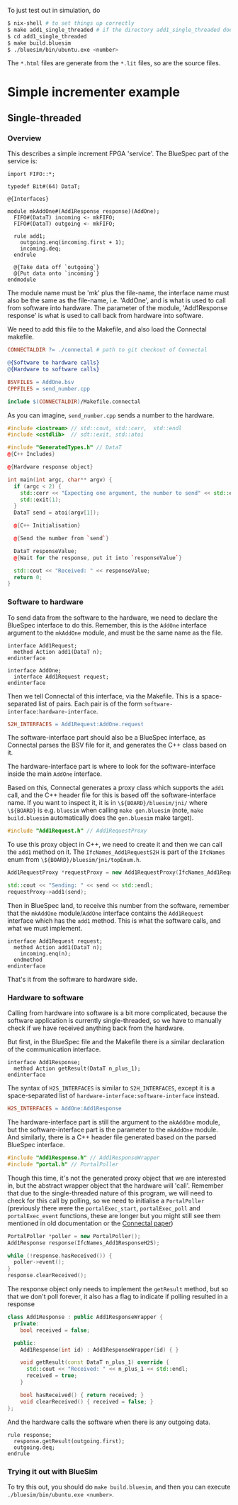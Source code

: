 To just test out in simulation, do
```sh
$ nix-shell # to set things up correctly
$ make add1_single_threaded # if the directory add1_single_threaded doesn't exist
$ cd add1_single_threaded
$ make build.bluesim
$ ./bluesim/bin/ubuntu.exe <number>
```

The `*.html` files are generate from the `*.lit` files, so are the source
files.

# Simple incrementer example
## Single-threaded
### Overview
This describes a simple increment FPGA 'service'. The BlueSpec part of the
service is:
```bsv
import FIFO::*;

typedef Bit#(64) DataT;

@{Interfaces}

module mkAddOne#(Add1Response response)(AddOne);
  FIFO#(DataT) incoming <- mkFIFO;
  FIFO#(DataT) outgoing <- mkFIFO;
 
  rule add1;
    outgoing.enq(incoming.first + 1);
    incoming.deq;
  endrule

  @{Take data off `outgoing`}
  @{Put data onto `incoming`}
endmodule
```
The module name must be 'mk' plus the file-name, the interface name must also
be the same as the file-name, i.e. 'AddOne', and is what is used to call from
software into hardware. The parameter of the module, 'Add1Response response' is
what is used to call back from hardware into software.

We need to add this file to the Makefile, and also load the Connectal makefile.

```Makefile
CONNECTALDIR ?= ./connectal # path to git checkout of Connectal

@{Software to hardware calls}
@{Hardware to software calls}

BSVFILES = AddOne.bsv
CPPFILES = send_number.cpp

include $(CONNECTALDIR)/Makefile.connectal
```

As you can imagine, `send_number.cpp` sends a number to the hardware.
```cpp
#include <iostream> // std::cout, std::cerr,  std::endl
#include <cstdlib>  // sdt::exit, std::atoi

#include "GeneratedTypes.h" // DataT
@{C++ Includes}

@{Hardware response object}

int main(int argc, char** argv) {
  if (argc < 2) {
    std::cerr << "Expecting one argument, the number to send" << std::endl;
    std::exit(1);
  }
  DataT send = atoi(argv[1]);

  @{C++ Initialisation}

  @{Send the number from `send`}

  DataT responseValue;
  @{Wait for the response, put it into `responseValue`}

  std::cout << "Received: " << responseValue;
  return 0;
}
```

### Software to hardware
To send data from the software to the hardware, we need to declare the BlueSpec
interface to do this. Remember, this is the `AddOne` interface argument to the
`mkAddOne` module, and must be the same name as the file.
```bsv
interface Add1Request;
  method Action add1(DataT n);
endinterface

interface AddOne;
  interface Add1Request request;
endinterface
```

Then we tell Connectal of this interface, via the Makefile. This is a
space-separated list of pairs. Each pair is of the form
`software-interface:hardware-interface`.
```Makefile
S2H_INTERFACES = Add1Request:AddOne.request
```
The software-interface part should also be a BlueSpec interface, as Connectal
parses the BSV file for it, and generates the C++ class based on it.

The hardware-interface part is where to look for the software-interface inside
the main `AddOne` interface.

Based on this, Connectal generates a proxy class which supports the `add1`
call, and the C++ header file for this is based off the software-interface
name. If you want to inspect it, it is in `\${BOARD}/bluesim/jni/` where
`\${BOARD}` is e.g. `bluesim` when calling `make gen.bluesim` (note, `make
build.bluesim` automatically does the `gen.bluesim` make target).

```cpp
#include "Add1Request.h" // Add1RequestProxy
```

To use this proxy object in C++, we need to create it and then we can call the
`add1` method on it. The `IfcNames_Add1RequestS2H` is part of the `IfcNames`
enum from `\${BOARD}/bluesim/jni/topEnum.h`.

```cpp
Add1RequestProxy *requestProxy = new Add1RequestProxy(IfcNames_Add1RequestS2H);
```

```cpp
std::cout << "Sending: " << send << std::endl;
requestProxy->add1(send);
```

Then in BlueSpec land, to receive this number from the software, remember that
the `mkAddOne` module/`AddOne` interface contains the `Add1Request` interface
which has the `add1` method. This is what the software calls, and what we must
implement.

```bsv
interface Add1Request request;
  method Action add1(DataT n);
    incoming.enq(n);
  endmethod
endinterface
```

That's it from the software to hardware side.

### Hardware to software

Calling from hardware into software is a bit more complicated, because the
software application is currently single-threaded, so we have to manually check
if we have received anything back from the hardware.

But first, in the BlueSpec file and the Makefile there is a similar declaration
of the communication interface.

```bsv
interface Add1Response;
  method Action getResult(DataT n_plus_1);
endinterface
```

The syntax of `H2S_INTERFACES` is similar to `S2H_INTERFACES`, except it is a
space-separated list of `hardware-interface:software-interface` instead.

```Makefile
H2S_INTERFACES = AddOne:Add1Response
```

The hardware-interface part is still the argument to the `mkAddOne` module, but
the software-interface part is the parameter to the `mkAddOne` module. And
similarly, there is a C++ header file generated based on the parsed BlueSpec
interface.

```cpp
#include "Add1Response.h" // Add1ResponseWrapper
#include "portal.h" // PortalPoller
```

Though this time, it's not the generated proxy object that we are interested
in, but the abstract wrapper object that the hardware will 'call'. Remember
that due to the single-threaded nature of this program, we will need to check
for this call by polling, so we need to initialise a `PortalPoller` (previously
there were the `portalExec_start`, `portalExec_poll` and `portalExec_event`
functions, these are longer but you might still see them mentioned in old
documentation or the [Connectal
paper](http://www.connectal.org/connectal-fpga2015.pdf))

```cpp
PortalPoller *poller = new PortalPoller();
Add1Response response(IfcNames_Add1ResponseH2S);
```

```cpp
while (!response.hasReceived()) {
  poller->event();
}
response.clearReceived();
```

The response object only needs to implement the `getResult` method, but so that
we don't poll forever, it also has a flag to indicate if polling resulted in a
response
```cpp
class Add1Response : public Add1ResponseWrapper {
  private: 
    bool received = false;

  public:
    Add1Response(int id) : Add1ResponseWrapper(id) { }

    void getResult(const DataT n_plus_1) override {
      std::cout << "Received: " << n_plus_1 << std::endl;
      received = true;
    }

    bool hasReceived() { return received; }
    void clearReceived() { received = false; }
};
```

And the hardware calls the software when there is any outgoing data.
```bsv
rule response;
  response.getResult(outgoing.first);
  outgoing.deq;
endrule
```

### Trying it out with BlueSim
To try this out, you should do `make build.bluesim`, and then you can execute
`./bluesim/bin/ubuntu.exe <number>`.
